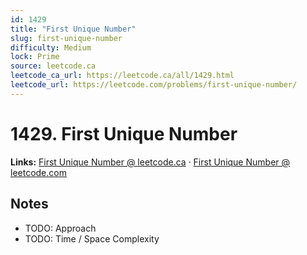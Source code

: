 ```yaml
--- 
id: 1429
title: "First Unique Number"
slug: first-unique-number
difficulty: Medium
lock: Prime
source: leetcode.ca
leetcode_ca_url: https://leetcode.ca/all/1429.html
leetcode_url: https://leetcode.com/problems/first-unique-number/
---
```


# 1429. First Unique Number

**Links:** [First Unique Number @ leetcode.ca](https://leetcode.ca/all/1429.html) · [First Unique Number @ leetcode.com](https://leetcode.com/problems/first-unique-number/)

## Notes
- TODO: Approach
- TODO: Time / Space Complexity
